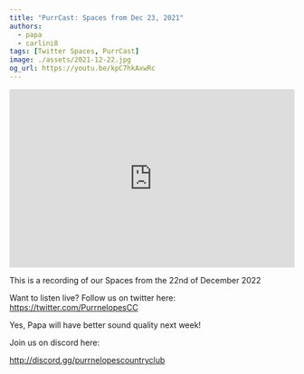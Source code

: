 ```yaml
---
title: "PurrCast: Spaces from Dec 23, 2021"
authors:
  - papa
  - carlini8
tags: [Twitter Spaces, PurrCast]
image: ./assets/2021-12-22.jpg
og_url: https://youtu.be/kpC7hkAxwRc
---
```


<iframe width="100%" height="315" src="https://www.youtube.com/embed/kpC7hkAxwRc" title="YouTube video player" frameborder="0" allow="accelerometer; autoplay; clipboard-write; encrypted-media; gyroscope; picture-in-picture" allowFullScreen></iframe>

<!--truncate-->

This is a recording of our Spaces from the 22nd of December 2022 

Want to listen live? Follow us on twitter here: https://twitter.com/PurrnelopesCC 

Yes, Papa will have better sound quality next week! 

Join us on discord here: 

http://discord.gg/purrnelopescountryclub
